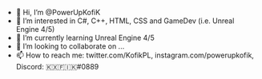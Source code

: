 - 👋 Hi, I’m @PowerUpKofiK
- 👀 I’m interested in C#, C++, HTML, CSS and GameDev (i.e. Unreal Engine 4/5)
- 🌱 I’m currently learning Unreal Engine 4/5
- 💞️ I’m looking to collaborate on ...
- 📫 How to reach me: twitter.com/KofikPL, instagram.com/powerupkofik, Discord: 🇰🇽🇫🇮🇰#0889

<!---
PowerUpKofiK/PowerUpKofiK is a ✨ special ✨ repository because its `README.md` (this file) appears on your GitHub profile.
You can click the Preview link to take a look at your changes.
--->

